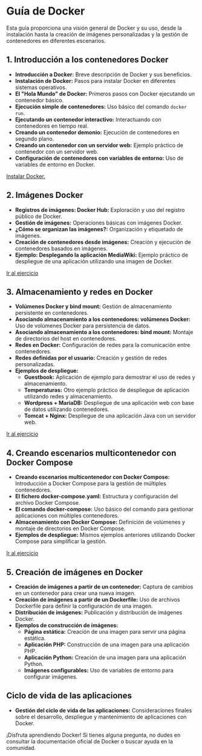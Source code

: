 # Guía de Docker

Esta guía proporciona una visión general de Docker y su uso, desde la instalación hasta la creación de imágenes personalizadas y la gestión de contenedores en diferentes escenarios.

## 1. Introducción a los contenedores Docker

- **Introducción a Docker:** Breve descripción de Docker y sus beneficios.
- **Instalación de Docker:** Pasos para instalar Docker en diferentes sistemas operativos.
- **El "Hola Mundo" de Docker:** Primeros pasos con Docker ejecutando un contenedor básico.
- **Ejecución simple de contenedores:** Uso básico del comando `docker run`.
- **Ejecutando un contenedor interactivo:** Interactuando con contenedores en tiempo real.
- **Creando un contenedor demonio:** Ejecución de contenedores en segundo plano.
- **Creando un contenedor con un servidor web:** Ejemplo práctico de contenedor con un servidor web.
- **Configuración de contenedores con variables de entorno:** Uso de variables de entorno en Docker.  

[Instalar Docker.](./dockerInstall.md)

## 2. Imágenes Docker

- **Registros de imágenes: Docker Hub:** Exploración y uso del registro público de Docker.
- **Gestión de imágenes:** Operaciones básicas con imágenes Docker.
- **¿Cómo se organizan las imágenes?:** Organización y etiquetado de imágenes.
- **Creación de contenedores desde imágenes:** Creación y ejecución de contenedores basados en imágenes.
- **Ejemplo: Desplegando la aplicación MediaWiki:** Ejemplo práctico de despliegue de una aplicación utilizando una imagen de Docker.  

[Ir al ejercicio](./ej2.md)


## 3. Almacenamiento y redes en Docker

- **Volúmenes Docker y bind mount:** Gestión de almacenamiento persistente en contenedores.
- **Asociando almacenamiento a los contenedores: volúmenes Docker:** Uso de volúmenes Docker para persistencia de datos.
- **Asociando almacenamiento a los contenedores: bind mount:** Montaje de directorios del host en contenedores.
- **Redes en Docker:** Configuración de redes para la comunicación entre contenedores.
- **Redes definidas por el usuario:** Creación y gestión de redes personalizadas.
- **Ejemplos de despliegue:**
  - **Guestbook:** Aplicación de ejemplo para demostrar el uso de redes y almacenamiento.
  - **Temperaturas:** Otro ejemplo práctico de despliegue de aplicación utilizando redes y almacenamiento.
  - **Wordpress + MariaDB:** Despliegue de una aplicación web con base de datos utilizando contenedores.
  - **Tomcat + Nginx:** Despliegue de una aplicación Java con un servidor web.  

[Ir al ejercicio](./ej3.md)

## 4. Creando escenarios multicontenedor con Docker Compose

- **Creando escenarios multicontenedor con Docker Compose:** Introducción a Docker Compose para la gestión de múltiples contenedores.
- **El fichero docker-compose.yaml:** Estructura y configuración del archivo Docker Compose.
- **El comando docker-compose:** Uso básico del comando para gestionar aplicaciones con múltiples contenedores.
- **Almacenamiento con Docker Compose:** Definición de volúmenes y montaje de directorios en Docker Compose.
- **Ejemplos de despliegue:** Mismos ejemplos anteriores utilizando Docker Compose para simplificar la gestión.

[Ir al ejercicio](./ej4.md)


## 5. Creación de imágenes en Docker

- **Creación de imágenes a partir de un contenedor:** Captura de cambios en un contenedor para crear una nueva imagen.
- **Creación de imágenes a partir de un Dockerfile:** Uso de archivos Dockerfile para definir la configuración de una imagen.
- **Distribución de imágenes:** Publicación y distribución de imágenes Docker.
- **Ejemplos de construcción de imágenes:**
  - **Página estática:** Creación de una imagen para servir una página estática.
  - **Aplicación PHP:** Construcción de una imagen para una aplicación PHP.
  - **Aplicación Python:** Creación de una imagen para una aplicación Python.
  - **Imágenes configurables:** Uso de variables de entorno para configurar imágenes.



## Ciclo de vida de las aplicaciones

- **Gestión del ciclo de vida de las aplicaciones:** Consideraciones finales sobre el desarrollo, despliegue y mantenimiento de aplicaciones con Docker.

¡Disfruta aprendiendo Docker! Si tienes alguna pregunta, no dudes en consultar la documentación oficial de Docker o buscar ayuda en la comunidad.

